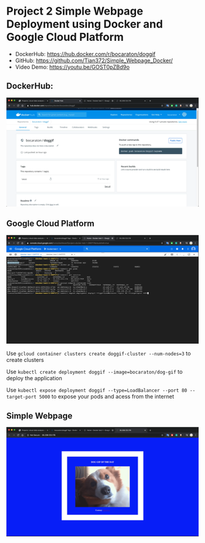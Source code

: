 # Project 2 Simple Webpage Deployment using Docker and Google Cloud Platform

- DockerHub: https://hub.docker.com/r/bocaraton/doggif
- GitHub: https://github.com/Tian372/Simple_Webpage_Docker/
- Video Demo: https://youtu.be/GOST0pZBd9o

## DockerHub:

![mydockhub](https://github.com/Tian372/Simple_Webpage_Docker/blob/master/1.png?raw=true)

## Google Cloud Platform

![mygcp](https://github.com/Tian372/Simple_Webpage_Docker/blob/master/2.png?raw=true)

Use `gcloud container clusters create doggif-cluster --num-nodes=3` to create clusters

Use `kubectl create deployment doggif --image=bocaraton/dog-gif` to deploy the application

Use `kubectl expose deployment doggif --type=LoadBalancer --port 80 --target-port 5000` to expose your pods and acess from the internet

## Simple Webpage

![samplepage](https://github.com/Tian372/Simple_Webpage_Docker/blob/master/3.png?raw=true)
